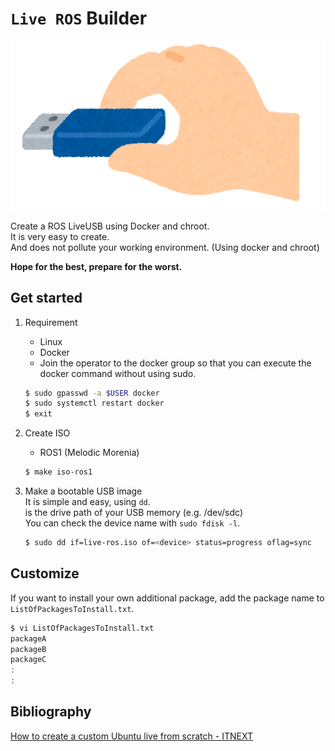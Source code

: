 # `Live ROS` Builder

![USB](./docs/usb_hand_memory.png)

Create a ROS LiveUSB using Docker and chroot.  
It is very easy to create.  
And does not pollute your working environment. (Using docker and chroot)  

**Hope for the best, prepare for the worst.**

## Get started
1. Requirement
   - Linux
   - Docker
   - Join the operator to the docker group so that you can execute the docker command without using sudo.

   ```bash
   $ sudo gpasswd -a $USER docker
   $ sudo systemctl restart docker
   $ exit
   ```

2. Create ISO
   - ROS1 (Melodic Morenia)
   ```bash
   $ make iso-ros1
   ```

3. Make a bootable USB image  
   It is simple and easy, using `dd`.  
   <device> is the drive path of your USB memory (e.g. /dev/sdc)  
   You can check the device name with `sudo fdisk -l`.
   ```bash
   $ sudo dd if=live-ros.iso of=<device> status=progress oflag=sync
   ```

## Customize
If you want to install your own additional package, add the package name to `ListOfPackagesToInstall.txt`.
```bash
$ vi ListOfPackagesToInstall.txt
packageA
packageB
packageC
:
:
```

## Bibliography
[How to create a custom Ubuntu live from scratch \- ITNEXT](https://itnext.io/how-to-create-a-custom-ubuntu-live-from-scratch-dd3b3f213f81)